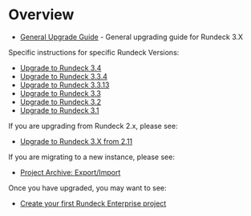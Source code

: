 # Overview


- [General Upgrade Guide](upgrading.md) - General upgrading guide for Rundeck 3.X

Specific instructions for specific Rundeck Versions:

- [Upgrade to Rundeck 3.4](upgrading-to-rundeck-3.4.md)
- [Upgrade to Rundeck 3.3.4](upgrading-to-rundeck-3.3.4.md)
- [Upgrade to Rundeck 3.3.13](upgrading-to-rundeck-3.3.13.md)
- [Upgrade to Rundeck 3.3](upgrading-to-rundeck-3.3.md)
- [Upgrade to Rundeck 3.2](upgrading-to-rundeck-3.2.md)
- [Upgrade to Rundeck 3.1](upgrading-to-rundeck-3.1.md)


If you are upgrading from Rundeck 2.x, please see:

- [Upgrade to Rundeck 3.X from 2.11](upgrading-to-rundeck3.md)

If you are migrating to a new instance, please see:
- [Project Archive: Export/Import](/manual/projects/project-archive.md)

Once you have upgraded, you may want to see:

- [Create your first Rundeck Enterprise project](/manual/03-getting-started.md#project-setup)
